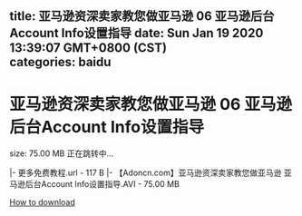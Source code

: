 
title: 亚马逊资深卖家教您做亚马逊 06 亚马逊后台Account Info设置指导
date: Sun Jan 19 2020 13:39:07 GMT+0800 (CST)    
categories: baidu
---

# 亚马逊资深卖家教您做亚马逊 06 亚马逊后台Account Info设置指导
size: 75.00 MB
 正在跳转中...
 
|- 更多免费教程.url - 117 B
|- 【Adoncn.com】亚马逊资深卖家教您做亚马逊 亚马逊后台Account Info设置指导.AVI - 75.00 MB

[How to download](https://bpcam.bemobtrk.com/go/2ceec3aa-1ca2-46d6-b9ff-aaa5c184517c?jno=3907)